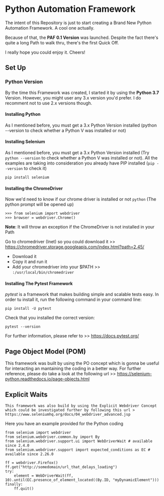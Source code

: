 # Python Automation Framework 

The intent of this Repository is just to start creating a Brand New Python Automation Framework. A cool one actually. 

Because of that, the **PAF 0.1 Version** was launched. Despite the fact there's quite a long Path to walk thru, there's the first Quick Off.

I really hope you could enjoy it.
Cheers! 

## Set Up
### Python Version
By the time this Framework was created, I started it by using the **Python 3.7** Version. However, you might user any 3.x version you'd prefer. I do recomment not to use 2.x versions though.

#### Installing Python
As I mentioned before, you must get a 3.x Python Version installed (python --version to check whether a Python V was installed or not)

#### Installing Selenium
As I mentioned before, you must get a 3.x Python Version installed (Try ```python --version``` to check whether a Python V was installed or not). All the examples are taking into consideration you already have PIP installed (```pip --version``` to check it)

```
pip install selenium
```
#### Installing the ChromeDriver
Now we'd need to know if our chrome driver is installed or not
```python``` (The python prompt will be opened up)
```
>>> from selenium import webdriver
>>> browser = webdriver.Chrome()
```
**Note**: It will throw an exception if the ChromeDriver is not installed in your Path

Go to chromedriver (Inet) so you could download it >> https://chromedriver.storage.googleapis.com/index.html?path=2.45/

* Download it
* Copy it and run it
* Add your chromedriver into your $PATH >> ```:/usr/local/bin/chromedriver```

#### Installing The Pytest Framework
*pytest* is a framework that makes building simple and scalable tests easy.
In order tu install it, run the following command in your command line:

```
pip install -U pytest
```
Check that you installed the correct version:

```
pytest --version
```
For further information, please refer to >> https://docs.pytest.org/
## Page Object Model (POM)
This framework was built by using the PO concept which is gonna be useful for interacting an mantaining the coding in a better way. For further reference, please do take a look at the following url >> https://selenium-python.readthedocs.io/page-objects.html

## Explicit Waits
    This framework was also build by using the Explicit Webdriver Concept which could be investigated further by following this url > https://www.seleniumhq.org/docs/04_webdriver_advanced.jsp
Here you have an example provided for the Python coding

```
from selenium import webdriver
from selenium.webdriver.common.by import By
from selenium.webdriver.support.ui import WebDriverWait # available since 2.4.0
from selenium.webdriver.support import expected_conditions as EC # available since 2.26.0

ff = webdriver.Firefox()
ff.get("http://somedomain/url_that_delays_loading")
try:
    element = WebDriverWait(ff, 10).until(EC.presence_of_element_located((By.ID, "myDynamicElement")))
finally:
    ff.quit()
```


